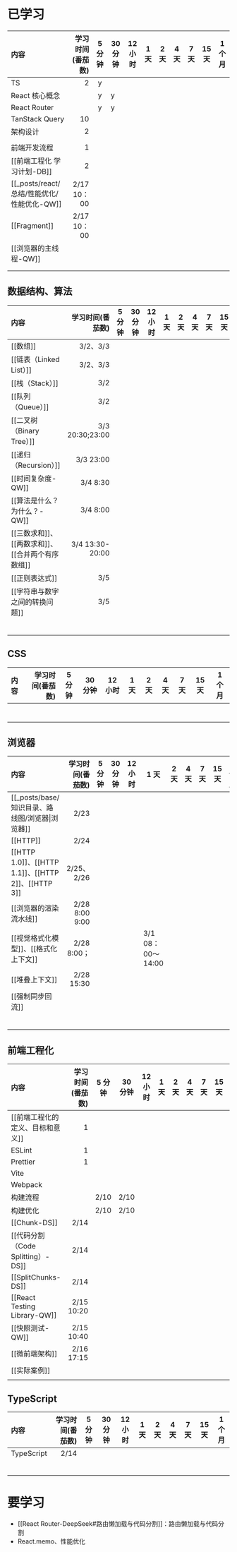 # 已学习

| 内容                |  学习时间(番茄数) | 5 分钟 | 30 分钟 | 12 小时 | 1 天 | 2 天 | 4 天 | 7 天 | 15 天 | 1 个月 |
| :---------------- | ---------: | :--: | ----- | ----- | --- | --- | --- | --- | ---- | ---- |
| TS                |          2 |  y   |       |       |     |     |     |     |      |      |
| React 核心概念        |            |  y   | y     |       |     |     |     |     |      |      |
| React Router      |            |  y   | y     |       |     |     |     |     |      |      |
| TanStack Query    |         10 |      |       |       |     |     |     |     |      |      |
| 架构设计              |          2 |      |       |       |     |     |     |     |      |      |
|                   |            |      |       |       |     |     |     |     |      |      |
| 前端开发流程            |          1 |      |       |       |     |     |     |     |      |      |
| [[前端工程化 学习计划-DB]] |          2 |      |       |       |     |     |     |     |      |      |
| [[_posts/react/总结/性能优化/性能优化-QW]]       | 2/17 10：00 |      |       |       |     |     |     |     |      |      |
| [[Fragment]]      | 2/17 10：00 |      |       |       |     |     |     |     |      |      |
| [[浏览器的主线程-QW]]       |            |      |       |       |     |     |     |     |      |      |
|                   |            |      |       |       |     |     |     |     |      |      |
|                   |            |      |       |       |     |     |     |     |      |      |


## 数据结构、算法

| 内容                             |       学习时间(番茄数) | 5 分钟 | 30 分钟 | 12 小时 | 1 天 | 2 天 | 4 天 | 7 天 | 15 天 | 1 个月 |
| :----------------------------- | --------------: | :--: | ----- | ----- | --- | --- | --- | --- | ---- | ---- |
| [[数组]]                         |         3/2、3/3 |      |       |       |     |     |     |     |      |      |
| [[链表（Linked List）]]            |         3/2、3/3 |      |       |       |     |     |     |     |      |      |
| [[栈（Stack）]]                   |             3/2 |      |       |       |     |     |     |     |      |      |
| [[队列（Queue）]]                  |             3/2 |      |       |       |     |     |     |     |      |      |
| [[二叉树（Binary Tree）]]           | 3/3 20:30;23:00 |      |       |       |     |     |     |     |      |      |
| [[递归（Recursion）]]              |       3/3 23:00 |      |       |       |     |     |     |     |      |      |
| [[时间复杂度-QW]]                   |        3/4 8:30 |      |       |       |     |     |     |     |      |      |
| [[算法是什么？为什么？-QW]]              |        3/4 8:00 |      |       |       |     |     |     |     |      |      |
| [[三数求和]]、[[两数求和]]、[[合并两个有序数组]] | 3/4 13:30-20:00 |      |       |       |     |     |     |     |      |      |
| [[正则表达式]]                      |             3/5 |      |       |       |     |     |     |     |      |      |
| [[字符串与数字之间的转换问题]]              |             3/5 |      |       |       |     |     |     |     |      |      |
|                                |                 |      |       |       |     |     |     |     |      |      |
|                                |                 |      |       |       |     |     |     |     |      |      |
|                                |                 |      |       |       |     |     |     |     |      |      |
|                                |                 |      |       |       |     |     |     |     |      |      |
|                                |                 |      |       |       |     |     |     |     |      |      |
|                                |                 |      |       |       |     |     |     |     |      |      |


## CSS

| 内容  | 学习时间(番茄数) | 5 分钟 | 30 分钟 | 12 小时 | 1 天 | 2 天 | 4 天 | 7 天 | 15 天 | 1 个月 |
| :-- | --------: | :--: | ----- | ----- | --- | --- | --- | --- | ---- | ---- |
|     |           |      |       |       |     |     |     |     |      |      |
|     |           |      |       |       |     |     |     |     |      |      |
|     |           |      |       |       |     |     |     |     |      |      |
|     |           |      |       |       |     |     |     |     |      |      |
|     |           |      |       |       |     |     |     |     |      |      |
|     |           |      |       |       |     |     |     |     |      |      |
|     |           |      |       |       |     |     |     |     |      |      |


## 浏览器

| 内容                                              |      学习时间(番茄数) | 5 分钟 | 30 分钟 | 12 小时 | 1 天             | 2 天 | 4 天 | 7 天 | 15 天 | 1 个月 |
| :---------------------------------------------- | -------------: | :--: | ----- | ----- | --------------- | --- | --- | --- | ---- | ---- |
| [[_posts/base/知识目录、路线图/浏览器\|浏览器]]               |           2/23 |      |       |       |                 |     |     |     |      |      |
| [[HTTP]]                                        |           2/24 |      |       |       |                 |     |     |     |      |      |
| [[HTTP 1.0]]、[[HTTP 1.1]]、[[HTTP 2]]、[[HTTP 3]] |      2/25、2/26 |      |       |       |                 |     |     |     |      |      |
| [[浏览器的渲染流水线]]                                   | 2/28 8:00 9:00 |      |       |       |                 |     |     |     |      |      |
| [[视觉格式化模型]]、[[格式化上下文]]                          |     2/28 8:00； |      |       |       | 3/1 08：00～14:00 |     |     |     |      |      |
| [[堆叠上下文]]                                       |     2/28 15:30 |      |       |       |                 |     |     |     |      |      |
| [[强制同步回流]]                                      |                |      |       |       |                 |     |     |     |      |      |
|                                                 |                |      |       |       |                 |     |     |     |      |      |
|                                                 |                |      |       |       |                 |     |     |     |      |      |
|                                                 |                |      |       |       |                 |     |     |     |      |      |
|                                                 |                |      |       |       |                 |     |     |     |      |      |
|                                                 |                |      |       |       |                 |     |     |     |      |      |
|                                                 |                |      |       |       |                 |     |     |     |      |      |



## 前端工程化

| 内容                           |  学习时间(番茄数) | 5 分钟 | 30 分钟 | 12 小时 | 1 天 | 2 天 | 4 天 | 7 天 | 15 天 | 1 个月 |
| :--------------------------- | ---------: | :--: | ----- | ----- | --- | --- | --- | --- | ---- | ---- |
| [[前端工程化的定义、目标和意义]]           |          1 |      |       |       |     |     |     |     |      |      |
| ESLint                       |          1 |      |       |       |     |     |     |     |      |      |
| Prettier                     |          1 |      |       |       |     |     |     |     |      |      |
| Vite                         |            |      |       |       |     |     |     |     |      |      |
| Webpack                      |            |      |       |       |     |     |     |     |      |      |
| 构建流程                         |            | 2/10 | 2/10  |       |     |     |     |     |      |      |
| 构建优化                         |            | 2/10 | 2/10  |       |     |     |     |     |      |      |
| [[Chunk-DS]]                 |       2/14 |      |       |       |     |     |     |     |      |      |
| [[代码分割（Code Splitting）-DS]]  |       2/14 |      |       |       |     |     |     |     |      |      |
| [[SplitChunks-DS]]           |       2/14 |      |       |       |     |     |     |     |      |      |
| [[React Testing Library-QW]] | 2/15 10:20 |      |       |       |     |     |     |     |      |      |
| [[快照测试-QW]]                  | 2/15 10:40 |      |       |       |     |     |     |     |      |      |
| [[微前端架构]]                    | 2/16 17:15 |      |       |       |     |     |     |     |      |      |
| [[实际案例]]                     |            |      |       |       |     |     |     |     |      |      |
|                              |            |      |       |       |     |     |     |     |      |      |

## TypeScript

| 内容         | 学习时间(番茄数) | 5 分钟 | 30 分钟 | 12 小时 | 1 天 | 2 天 | 4 天 | 7 天 | 15 天 | 1 个月 |
| :--------- | --------: | :--: | ----- | ----- | --- | --- | --- | --- | ---- | ---- |
| TypeScript |      2/14 |      |       |       |     |     |     |     |      |      |
|            |           |      |       |       |     |     |     |     |      |      |
|            |           |      |       |       |     |     |     |     |      |      |
|            |           |      |       |       |     |     |     |     |      |      |
|            |           |      |       |       |     |     |     |     |      |      |
|            |           |      |       |       |     |     |     |     |      |      |
|            |           |      |       |       |     |     |     |     |      |      |


# 要学习

- [[React Router-DeepSeek#路由懒加载与代码分割]]：路由懒加载与代码分割
- React.memo、性能优化